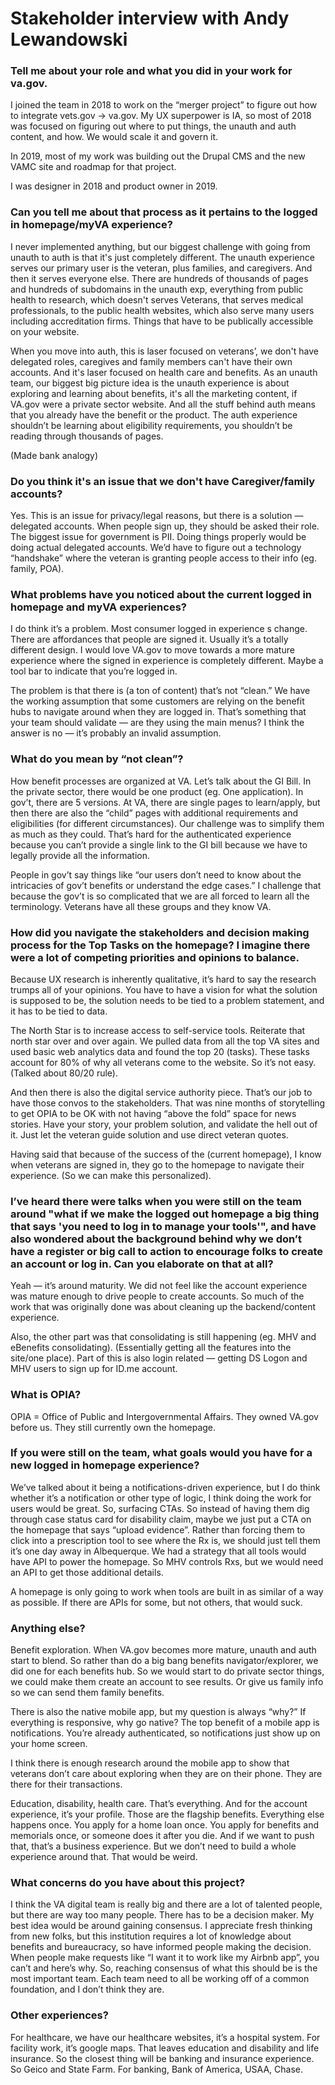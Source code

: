 # Stakeholder interview with Andy Lewandowski

### Tell me about your role and what you did in your work for va.gov.

I joined the team in 2018 to work on the “merger project” to figure out how to integrate vets.gov -> va.gov. My UX superpower is IA, so most of 2018 was focused on figuring out where to put things, the unauth and auth content, and how. We would scale it and govern it.

In 2019, most of my work was building out the Drupal CMS and the new VAMC site and roadmap for that project.

I was designer in 2018 and product owner in 2019.

### Can you tell me about that process as it pertains to the logged in homepage/myVA experience?

I never implemented anything, but our biggest challenge with going from unauth to auth is that it's just completely different. The unauth experience serves our primary user is the veteran, plus families, and caregivers. And then it serves everyone else. There are hundreds of thousands of pages and hundreds of subdomains in the unauth exp, everything from public health to research, which doesn't serves Veterans, that serves medical professionals, to the public health websites, which also serve many users including accreditation firms. Things that have to be publically accessible on your website.


When you move into auth, this is laser focused on veterans’, we don't have delegated roles, caregives and family members can't have their own accounts. And it's laser focused on health care and benefits. As an unauth team, our biggest big picture idea is the unauth experience is about exploring and learning about benefits, it's all the marketing content, if VA.gov were a private sector website.  And all the stuff behind auth means that you already have the benefit or the product. The auth experience shouldn’t be learning about eligibility requirements, you shouldn’t be reading through thousands of pages.

(Made bank analogy)

### Do you think it's an issue that we don't have Caregiver/family accounts?

Yes. This is an issue for privacy/legal reasons, but there is a solution — delegated accounts. When people sign up, they should be asked their role. The biggest issue for government is PII. Doing things properly would be doing actual delegated accounts. We’d have to figure out a technology “handshake” where the veteran is granting people access to their info (eg. family, POA).

### What problems have you noticed about the current logged in homepage and myVA experiences?

I do think it’s a problem. Most consumer logged in experience s change. There are affordances that people are signed it. Usually it’s a totally different design. I would love VA.gov to move towards a more mature experience where the signed in experience is completely different. Maybe a tool bar to indicate that you’re logged in.

The problem is that there is (a ton of content) that’s not “clean.” We have the working assumption that some customers are relying on the benefit hubs to navigate around when they are logged in. That’s something that your team should validate — are they using the main menus? I think the answer is no — it’s probably an invalid assumption. 

### What do you mean by “not clean”?

How benefit processes are organized at VA. Let’s talk about the GI Bill. In the private sector, there would be one product (eg. One application). In gov’t, there are 5 versions. At VA, there are single pages to learn/apply, but then there are also the “child” pages with additional requirements and eligibilities (for different circumstances). Our challenge was to simplify them as much as they could. That’s hard for the authenticated experience because you can’t provide a single link to the GI bill because we have to legally provide all the information.

People in gov’t say things like “our users don’t need to know about the intricacies of gov’t benefits or understand the edge cases.” I challenge that because the gov’t is so complicated that we are all forced to learn all the terminology. Veterans have all these groups and they know VA.

### How did you navigate the stakeholders and decision making process for the Top Tasks on the homepage? I imagine there were a lot of competing priorities and opinions to balance.

Because UX research is inherently qualitative, it’s hard to say the research trumps all of your opinions. You have to have a vision for what the solution is supposed to be, the solution needs to be tied to a problem statement, and it has to be tied to data. 

The North Star is to increase access to self-service tools. Reiterate that north star over and over again. We pulled data from all the top VA sites and used basic web analytics data and found the top 20 (tasks). These tasks account for 80% of why all veterans come to the website. So it’s not easy. (Talked about 80/20 rule).

And then there is also the digital service authority piece. That’s our job to have those convos to the stakeholders. That was nine months of storytelling to get OPIA to be OK with not having “above the fold” space for news stories. Have your story, your problem solution, and validate the hell out of it. Just let the veteran guide solution and use direct veteran quotes. 

Having said that because of the success of the (current homepage), I know when veterans are signed in, they go to the homepage to navigate their experience. (So we can make this personalized).

### I’ve heard there were talks when you were still on the team around "what if we make the logged out homepage a big thing that says 'you need to log in to manage your tools'", and have also wondered about the background behind why we don’t have a register or big call to action to encourage folks to create an account or log in. Can you elaborate on that at all?

Yeah — it’s around maturity. We did not feel like the account experience was mature enough to drive people to create accounts. So much of the work that was originally done was about cleaning up the backend/content experience.

Also, the other part was that consolidating is still happening (eg. MHV and eBenefits consolidating). (Essentially getting all the features into the site/one place). Part of this is also login related — getting DS Logon and MHV users to sign up for ID.me account.

### What is OPIA?

OPIA = Office of Public and Intergovernmental Affairs. They owned VA.gov before us. They still currently own the homepage.

### If you were still on the team, what goals would you have for a new logged in homepage experience?

We’ve talked about it being a notifications-driven experience, but I do think whether it’s a notification or other type of logic, I think doing the work for users would be great. So, surfacing CTAs. So instead of having them dig through case status card for disability claim, maybe we just put a CTA on the homepage that says “upload evidence”. Rather than forcing them to click into a prescription tool to see where the Rx is, we should just tell them it’s one day away in Albequerque. We had a strategy that all tools would have API to power the homepage. So MHV controls Rxs, but we would need an API to get those additional details.

A homepage is only going to work when tools are built in as similar of a way as possible. If there are APIs for some, but not others, that would suck.

### Anything else?

Benefit exploration. When VA.gov becomes more mature, unauth and auth start to blend. So rather than do a big bang benefits navigator/explorer, we did one for each benefits hub. So we would start to do private sector things, we could make them create an account to see results. Or give us family info so we can send them family benefits.

There is also the native mobile app, but my question is always “why?” If everything is responsive, why go native? The top benefit of a mobile app is notifications. You’re already authenticated, so notifications just show up on your home screen.

I think there is enough research around the mobile app to show that veterans don’t care about exploring when they are on their phone. They are there for their transactions.

Education, disability, health care. That’s everything. And for the account experience, it’s your profile. Those are the flagship benefits. Everything else happens once. You apply for a home loan once. You apply for benefits and memorials once, or someone does it after you die. And if we want to push that, that’s a business experience. But we don’t need to build a whole experience around that. That would be weird.

### What concerns do you have about this project? 

I think the VA digital team is really big and there are a lot of talented people, but there are way too many people. There has to be a decision maker. My best idea would be around gaining consensus. I appreciate fresh thinking from new folks, but this institution requires a lot of knowledge about benefits and bureaucracy, so have informed people making the decision. When people make requests like “I want it to work like my Airbnb app”, you can’t and here’s why. So, reaching consensus of what this should be is the most important team. Each team need to all be working off of a common foundation, and I don’t think they are.

### Other experiences?

For healthcare, we have our healthcare websites, it’s a hospital system. For facility work, it’s google maps. That leaves education and disability and life insurance. So the closest thing will be banking and insurance experience. So Geico and State Farm. For banking, Bank of America, USAA, Chase.
